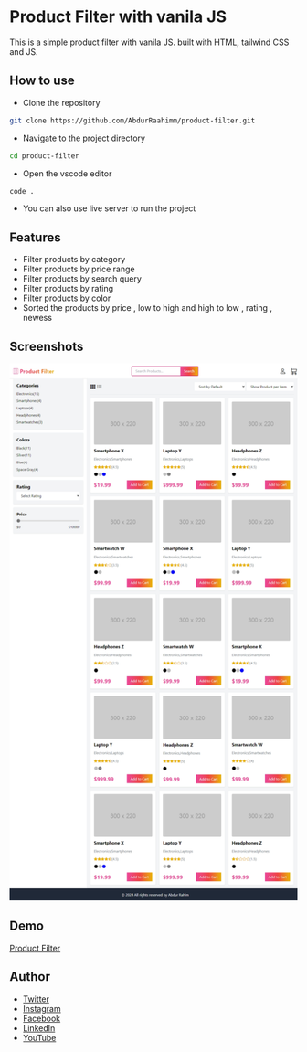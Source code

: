 # Product Filter with vanila JS 

This is a simple product filter with vanila JS. built with HTML, tailwind CSS and JS. 


## How to use
- Clone the repository
```bash
git clone https://github.com/AbdurRaahimm/product-filter.git
```
- Navigate to the project directory
```bash
cd product-filter
```
- Open the vscode editor
```bash
code .
```
- You can also use live server to run the project

## Features
- Filter products by category
- Filter products by price range
- Filter products by search query
- Filter products by rating
- Filter products by color
- Sorted the products by price , low to high and high to low , rating , newess


## Screenshots
![Product Filter](images/image.png)

## Demo
[Product Filter](https://abdurraahimm.github.io/product-filter/)



## Author
- [Twitter](https://twitter.com/AbdurRahim4G)
- [Instagram](https://www.instagram.com/abdurrahim4g/)
- [Facebook](https://www.facebook.com/Rahim72446)
- [LinkedIn](https://www.linkedin.com/in/abdur-rahim4g/)
- [YouTube](https://youtube.com/@AbdurRahimm)
